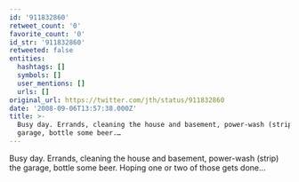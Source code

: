 ```yaml
---
id: '911832860'
retweet_count: '0'
favorite_count: '0'
id_str: '911832860'
retweeted: false
entities:
  hashtags: []
  symbols: []
  user_mentions: []
  urls: []
original_url: https://twitter.com/jth/status/911832860
date: '2008-09-06T13:57:38.000Z'
title: >-
  Busy day. Errands, cleaning the house and basement, power-wash (strip) the
  garage, bottle some beer.…
---
```


Busy day. Errands, cleaning the house and basement, power-wash (strip) the garage, bottle some beer. Hoping one or two of those gets done...